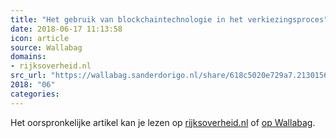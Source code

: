 ```yaml
---
title: "Het gebruik van blockchaintechnologie in het verkiezingsproces"
date: 2018-06-17 11:13:58
icon: article
source: Wallabag
domains:
- rijksoverheid.nl
src_url: "https://wallabag.sanderdorigo.nl/share/618c5020e729a7.21301565"
2018: "06"
categories:
---
```

Het oorspronkelijke artikel kan je lezen op [rijksoverheid.nl](https://www.rijksoverheid.nl/documenten/rapporten/2018/04/12/het-gebruik-van-blockchaintechnologie-in-het-verkiezingsproces) of [op Wallabag](https://wallabag.sanderdorigo.nl/share/618c5020e729a7.21301565). 